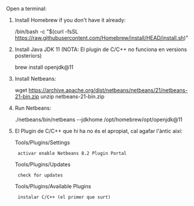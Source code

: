 Open a terminal:

1) Install Homebrew if you don't have it already:

	/bin/bash -c "$(curl -fsSL https://raw.githubusercontent.com/Homebrew/install/HEAD/install.sh)"

2) Install Java JDK 11 (NOTA: El plugin de C/C++ no funciona en versions posteriors)

	brew install openjdk@11

3) Install Netbeans:

	wget https://archive.apache.org/dist/netbeans/netbeans/21/netbeans-21-bin.zip
	unzip netbeans-21-bin.zip

4) Run Netbeans:

	./netbeans/bin/netbeans --jdkhome /opt/homebrew/opt/openjdk@11

4) El Plugin de C/C++ que hi ha no és el apropiat, cal agafar l'àntic així:

	Tools/Plugins/Settings

		activar enable Netbeans 8.2 Plugin Portal 

	Tools/Plugins/Updates 

		check for updates

	Tools/Plugins/Available Plugins 

		instalar C/C++ (el primer que surt)

